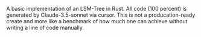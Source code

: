 A basic implementation of an LSM-Tree in Rust. All code (100 percent) is generated by Claude-3.5-sonnet via cursor. 
This is not a producation-ready create and more like a benchmark of how much one can achieve without writing a line of code manually.